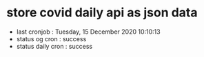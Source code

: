 # store covid daily api as json data

- last cronjob : Tuesday, 15 December 2020 10:10:13
- status og cron : success
- status daily cron : success
      
      